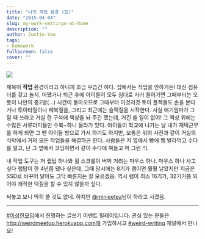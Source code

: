```yaml
---
title: "나의 작업 환경 (집)"
date: "2015-04-04"
slug: my-work-settings-at-home
description: ""
author: Justin-Yoo
tags:
- homework
fullscreen: false
cover: ""
---
```


![](https://sa0blogs.blob.core.windows.net/justinchronicles/2015/04/home-desktop.jpg)

제목이 **작업** 환경이라고 하니까 조금 우습긴 하다. 집에서는 작업을 안하거든! 대신 컴퓨터를 갖고 놀지. 어쨌거나 퇴근 후에 아이들이 모두 침대로 자러 들어가면 그때부터는 오롯이 나만의 중2병(...) 시간이 돌아오므로 그때부터 이것저것 토이 플젝들도 손을 본다거나 투이타질이나 페북질을, 그리고 최근에는 슬랙질을 시작한다. 사실 애기엄마가 그럴 때 쓰라고 거실 한 구석에 책상을 놔 주긴 했는데, 거긴 쓸 일이 없어! 그 책상 위에는 수많은 서류더미들만 수북~하니 올라가 있다. 아이들이 학교에 나가는 날 내가 재택근무를 하게 되면 그 땐 아이들 방으로 가서 하기도 하지만, 보통은 위의 사진과 같이 거실의 식탁에서 거의 모든 작업들을 해결하곤 한다. 사람들은 저 옆에서 빵에 쨈 발라먹고 수다를 떨고, 난 그 옆에서 코딩하면서 같이 수다에 껴들고 머 그런 식.

내 작업 도구는 저 랩탑 하나와 휠 스크롤이 버벅 거리는 마우스 하나. 마우스 하나 사고 싶다 랩탑이 한 4년쯤 됐나 싶은데, 그때 당시에는 8기가 램이면 훨훨 날았지만 지금은 SSD로 바꾸어 달아도 그닥 빠른지는 잘 모르겠음. 역시 램이 최소 16기가, 32기가쯤 되어야 쾌적한 덕질을 할 수 있지 않을까 싶다.

써놓고 보니 딱히 쓸 것도 없네. 하지만 [@minieetea](https://twitter.com/minieetea)님이 하라고 시켰음.

* * *

[#이상한모임](https://twitter.com/hashtag/이상한모임)에서 진행하는 글쓰기 이벤트 릴레이입니다. 관심 있는 분들은 http://weirdmeetup.herokuapp.com에 가입하시고 [#weird-writing](https://weirdmeetup.slack.com/messages/weird-writing/) 채널에서 만나요!
